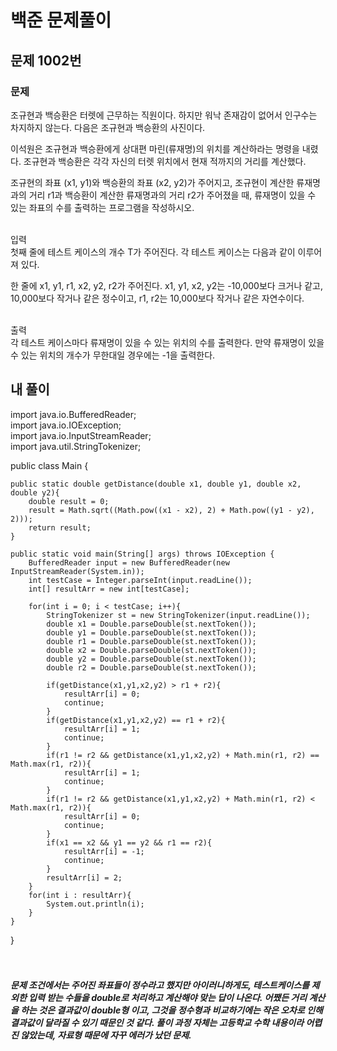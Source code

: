 # 백준 문제풀이

## 문제 1002번
### 문제<br>
조규현과 백승환은 터렛에 근무하는 직원이다. 하지만 워낙 존재감이 없어서 인구수는 차지하지 않는다. 다음은 조규현과 백승환의 사진이다.

이석원은 조규현과 백승환에게 상대편 마린(류재명)의 위치를 계산하라는 명령을 내렸다. 조규현과 백승환은 각각 자신의 터렛 위치에서 현재 적까지의 거리를 계산했다.

조규현의 좌표 (x1, y1)와 백승환의 좌표 (x2, y2)가 주어지고, 조규현이 계산한 류재명과의 거리 r1과 백승환이 계산한 류재명과의 거리 r2가 주어졌을 때, 류재명이 있을 수 있는 좌표의 수를 출력하는 프로그램을 작성하시오.<br><br>

입력<br>
첫째 줄에 테스트 케이스의 개수 T가 주어진다. 각 테스트 케이스는 다음과 같이 이루어져 있다.

한 줄에 x1, y1, r1, x2, y2, r2가 주어진다. x1, y1, x2, y2는 -10,000보다 크거나 같고, 10,000보다 작거나 같은 정수이고, r1, r2는 10,000보다 작거나 같은 자연수이다.<br><br>

출력<br>
각 테스트 케이스마다 류재명이 있을 수 있는 위치의 수를 출력한다. 만약 류재명이 있을 수 있는 위치의 개수가 무한대일 경우에는 -1을 출력한다.

## 내 풀이
import java.io.BufferedReader;<br>
import java.io.IOException;<br>
import java.io.InputStreamReader;<br>
import java.util.StringTokenizer;<br>

public class Main {

    public static double getDistance(double x1, double y1, double x2, double y2){
        double result = 0;
        result = Math.sqrt((Math.pow((x1 - x2), 2) + Math.pow((y1 - y2), 2)));
        return result;
    }

    public static void main(String[] args) throws IOException {
        BufferedReader input = new BufferedReader(new InputStreamReader(System.in));
        int testCase = Integer.parseInt(input.readLine());
        int[] resultArr = new int[testCase];

        for(int i = 0; i < testCase; i++){
            StringTokenizer st = new StringTokenizer(input.readLine());
            double x1 = Double.parseDouble(st.nextToken());
            double y1 = Double.parseDouble(st.nextToken());
            double r1 = Double.parseDouble(st.nextToken());
            double x2 = Double.parseDouble(st.nextToken());
            double y2 = Double.parseDouble(st.nextToken());
            double r2 = Double.parseDouble(st.nextToken());

            if(getDistance(x1,y1,x2,y2) > r1 + r2){
                resultArr[i] = 0;
                continue;
            }
            if(getDistance(x1,y1,x2,y2) == r1 + r2){
                resultArr[i] = 1;
                continue;
            }
            if(r1 != r2 && getDistance(x1,y1,x2,y2) + Math.min(r1, r2) == Math.max(r1, r2)){
                resultArr[i] = 1;
                continue;
            }
            if(r1 != r2 && getDistance(x1,y1,x2,y2) + Math.min(r1, r2) < Math.max(r1, r2)){
                resultArr[i] = 0;
                continue;
            }
            if(x1 == x2 && y1 == y2 && r1 == r2){
                resultArr[i] = -1;
                continue;
            }
            resultArr[i] = 2;
        }
        for(int i : resultArr){
            System.out.println(i);
        }
    }
}
<br><br><br>

##### 문제 조건에서는 주어진 좌표들이 정수라고 했지만 아이러니하게도, 테스트케이스를 제외한 입력 받는 수들을 double로 처리하고 계산해야 맞는 답이 나온다. 어쨌든 거리 계산을 하는 것은 결과값이 double형 이고, 그것을 정수형과 비교하기에는 작은 오차로 인해 결과값이 달라질 수 있기 때문인 것 같다. 풀이 과정 자체는 고등학교 수학 내용이라 어렵진 않았는데, 자료형 때문에 자꾸 에러가 났던 문제.